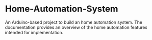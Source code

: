 # Home-Automation-System
An Arduino-based project to build an home automation system. 
The documentation provides an overview of the home automation features intended for implementation.